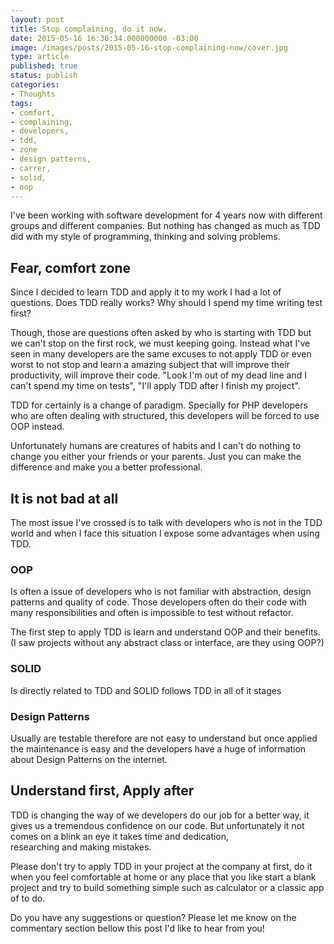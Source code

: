 ```yaml
---
layout: post
title: Stop complaining, do it now.
date: 2015-05-16 16:30:34.000000000 -03:00
image: /images/posts/2015-05-16-stop-complaining-now/cover.jpg
type: article
published: true
status: publish
categories:
- Thoughts
tags:
- comfort,
- complaining,
- developers,
- tdd,
- zone
- design patterns,
- carrer,
- solid,
- oop
---
```


I've been working with software development for 4 years now with different
groups and different companies. But nothing has changed as much as TDD did
with my style of programming, thinking and solving problems.

## Fear, comfort zone

Since I decided to learn TDD and apply it to my work I had a lot of questions. 
Does TDD really works? Why should I spend my time writing test first?

Though, those are questions often asked by who is starting with TDD but we
can't stop on the first rock, we must keeping going. Instead what I've seen in
many developers are the same excuses to not apply TDD or even worst to not stop
and learn a amazing subject that will improve their productivity, will improve
their code. "Look I'm out of my dead line and I can't spend my time on tests",
"I'll apply TDD after I finish my project".

TDD for certainly is a change of paradigm. Specially for PHP developers who are
often dealing with structured, this developers will be forced to use OOP
instead.

Unfortunately humans are creatures of habits and I can't do nothing to change
you either your friends or your parents. Just you can make the difference
and make you a better professional.

## It is not bad at all

The most issue I've crossed is to talk with developers who is not in the TDD
world and when I face this situation I expose some advantages when using TDD.

### OOP 

Is often a issue of developers who is not familiar with abstraction, design
patterns and quality of code. Those developers often do their code with many
responsibilities and often is impossible to test without refactor.

The first step to apply TDD is learn and understand OOP and their benefits.
(I saw projects without any abstract class or interface, are they using OOP?)

### SOLID

Is directly related to TDD and SOLID follows TDD in all of it stages

### Design Patterns

Usually are testable therefore are not easy to understand but once applied the
maintenance is easy and the developers have a huge of information about Design
Patterns on the internet.

## Understand first, Apply after

TDD is changing the way of we developers do our job for a better way,
it gives us a tremendous confidence on our code. But unfortunately it not
comes on a blink an eye it takes time and dedication, researching and making
mistakes. 

Please don't try to apply TDD in your project at the company at first,
do it when you feel comfortable at home or any place that you like start a blank
project and try to build something simple such as calculator or a classic app
of to do.

Do you have any suggestions or question? Please let me know on the commentary
section bellow this post I'd like to hear from you!
